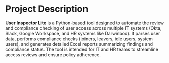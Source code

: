 # Project Description

**User Inspector Lite** is a Python-based tool designed to automate the review and compliance checking of user access across multiple IT systems (Okta, Slack, Google Workspace, and HR systems like Darwinbox). It parses user data, performs compliance checks (joiners, leavers, idle users, system users), and generates detailed Excel reports summarizing findings and compliance status. The tool is intended for IT and HR teams to streamline access reviews and ensure policy adherence. 